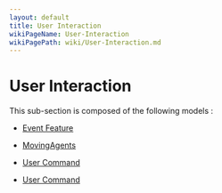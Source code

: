 ```yaml
---
layout: default
title: User Interaction
wikiPageName: User-Interaction
wikiPagePath: wiki/User-Interaction.md
---
```


# User Interaction

This sub-section is composed of the following models :

* [Event Feature](references#UserInteractionEventLayer)

* [MovingAgents](references#UserInteractionMovingAgents)

* [User Command](references#UserInteractionUserCommand)

* [User Command](references#UserInteractionUserControlArchitecture)

